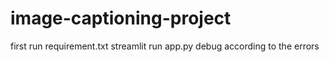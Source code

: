 ﻿# image-captioning-project
first run requirement.txt
streamlit run app.py
debug according to the errors
